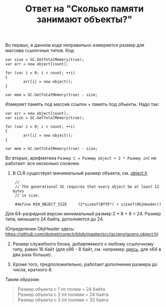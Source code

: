 ﻿---
title: "Ответ на \"Сколько памяти занимают объекты?\""
se.owner.user_id: 240512
se.owner.display_name: "MSDN.WhiteKnight"
se.owner.link: "https://ru.stackoverflow.com/users/240512/msdn-whiteknight"
se.answer_id: 779212
se.question_id: 779090
se.post_type: answer
se.is_accepted: True
---
<p>Во первых, в данном коде неправильно измеряется размер для массива ссылочных типов. Код:</p>

<pre><code>var size = GC.GetTotalMemory(true);
var arr = new object[count];

for (var i = 0; i &lt; count; ++i)
{
        arr[i] = new object();
}

var mem = GC.GetTotalMemory(true) - size;
</code></pre>
<p>Измеряет память под массив ссылок + память под объекты. Надо так:</p>

<pre><code>var arr = new object[count];
var size = GC.GetTotalMemory(true);

for (var i = 0; i &lt; count; ++i)
{
        arr[i] = new object();
}

var mem = GC.GetTotalMemory(true) - size;
</code></pre>
<p>Во вторых, арифметика <code>Размер C = Размер object + 2 * Размер int</code> не работает: все несколько сложнее.</p>
<ol>
<li><p>В CLR существует минимальный размер объекта, см. <a href="https://github.com/dotnet/coreclr/blob/master/src/vm/object.h" rel="nofollow noreferrer">object.h</a></p>

<pre><code> //
 // The generational GC requires that every object be at least 12 bytes
 // in size.   

 #define MIN_OBJECT_SIZE     (2*sizeof(BYTE*) + sizeof(ObjHeader))
</code></pre>
</li>
</ol>
<p>Для 64-разрядной версии минимальный размер 2 * 8 + 8 = 24. Размер типа, меньшего 24 байта, дополняется до 24.</p>
<p>(Определение ObjHeader здесь: <a href="https://github.com/dotnet/coreclr/blob/master/src/gc/env/gcenv.object.h" rel="nofollow noreferrer">https://github.com/dotnet/coreclr/blob/master/src/gc/env/gcenv.object.h</a>)</p>
<ol start="2">
<li><p>Размер служебного блока, добавляемого к любому ссылочному типу, равен 16 байт (для x86 - 8 байт, см. например <a href="https://www.codeproject.com/Articles/20481/NET-Type-Internals-From-a-Microsoft-CLR-Perspecti#4" rel="nofollow noreferrer">здесь</a>, для x64 в два раза больше).</p>
</li>
<li><p>Кроме того, предположительно, работает дополнение размера до числа, кратного 8.</p>
</li>
</ol>
<p>Таким образом:</p>
<blockquote>
<p>Размер объекта с 1 int полем = 24 байта<br />
Размер объекта с 2 int полями = 24 байта<br />
Размер объекта с 3 int полями = 32 байта</p>
</blockquote>
